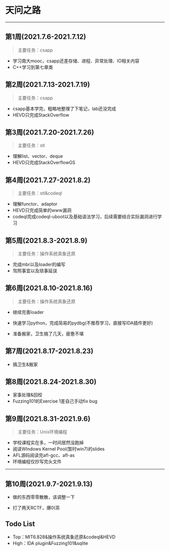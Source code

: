 # 天问之路

------

## 第1周(2021.7.6-2021.7.12)

> 主要任务：csapp

- 学习南大mooc，csapp还差存储、进程、异常处理、IO相关内容
- C++学习到第七章类

## 第2周(2021.7.13-2021.7.19)

> 主要任务：csapp

- csapp基本学完，粗略地整理了下笔记，lab还没完成
- HEVD只完成StackOverflow

## 第3周(2021.7.20-2021.7.26)

> 主要任务：stl

- 理解list、vector、deque
- HEVD只完成StackOverflowGS

## 第4周(2021.7.27-2021.8.2)

> 主要任务：stl&codeql

- 理解functor、adaptor
- HEVD只完成简单的www漏洞
- codeql完成codeql-uboot以及基础语法学习，后续需要结合实际漏洞进行学习

## 第5周(2021.8.3-2021.8.9)

> 主要任务：操作系统真象还原

- 完成mbr以及loader的编写
- 驾照事宜以及琐事延误

## 第6周(2021.8.10-2021.8.16)

> 主要任务：操作系统真象还原

- 继续完善loader

- 快速学习python，完成简易的pydbg(不推荐学习，直接写IDA插件更好)
- 准备搬家，卫生搞了几天，疲惫不堪

## 第7周(2021.8.17-2021.8.23)

- 搞卫生&搬家

## 第8周(2021.8.24-2021.8.30)

- 家事处理&回校
- Fuzzing101的Exercise 1差自己手动fix bug

## 第9周(2021.8.31-2021.9.6)

> 主要任务：Unix环境编程

- 学校课程实在多，一时间居然没跑掉
- 阅读WIndows Kernel Pool(暂时win7)的slides
- AFL源码阅读完afl-gcc、afl-as
- 环境编程仅抄写完头文件

------

## 第10周(2021.9.7-2021.9.13)

- 做的东西零零散散，该调整一下

- 打了两天RCTF，爆0(茶

## Todo List

- Top：MIT6.828&操作系统真象还原&codeql&HEVD
- High：IDA plugin&Fuzzing101&sqlite

